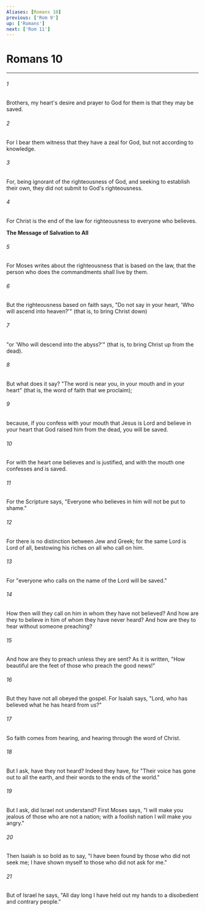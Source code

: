 ```yaml
---
Aliases: [Romans 10]
previous: ['Rom 9']
up: ['Romans']
next: ['Rom 11']
---
```

# Romans 10

***

 

###### 1 
Brothers, my heart's desire and prayer to God for them is that they may be saved. 
 

###### 2 
For I bear them witness that they have a zeal for God, but not according to knowledge. 
 

###### 3 
For, being ignorant of the righteousness of God, and seeking to establish their own, they did not submit to God's righteousness. 
 

###### 4 
For Christ is the end of the law for righteousness to everyone who believes.

**The Message of Salvation to All**

###### 5 
For Moses writes about the righteousness that is based on the law, that the person who does the commandments shall live by them. 
 

###### 6 
But the righteousness based on faith says, "Do not say in your heart, 'Who will ascend into heaven?'" (that is, to bring Christ down) 
 

###### 7 
"or 'Who will descend into the abyss?'" (that is, to bring Christ up from the dead). 
 

###### 8 
But what does it say? "The word is near you, in your mouth and in your heart" (that is, the word of faith that we proclaim); 
 

###### 9 
because, if you confess with your mouth that Jesus is Lord and believe in your heart that God raised him from the dead, you will be saved. 
 

###### 10 
For with the heart one believes and is justified, and with the mouth one confesses and is saved. 
 

###### 11 
For the Scripture says, "Everyone who believes in him will not be put to shame." 
 

###### 12 
For there is no distinction between Jew and Greek; for the same Lord is Lord of all, bestowing his riches on all who call on him. 
 

###### 13 
For "everyone who calls on the name of the Lord will be saved."
 
 

###### 14 
How then will they call on him in whom they have not believed? And how are they to believe in him of whom they have never heard? And how are they to hear without someone preaching? 
 

###### 15 
And how are they to preach unless they are sent? As it is written, "How beautiful are the feet of those who preach the good news!" 
 

###### 16 
But they have not all obeyed the gospel. For Isaiah says, "Lord, who has believed what he has heard from us?" 
 

###### 17 
So faith comes from hearing, and hearing through the word of Christ.
 
 

###### 18 
But I ask, have they not heard? Indeed they have, for
 "Their voice has gone out to all the earth, 
 and their words to the ends of the world."
 
 

###### 19 
But I ask, did Israel not understand? First Moses says,
 "I will make you jealous of those who are not a nation; 
 with a foolish nation I will make you angry."
 
 

###### 20 
Then Isaiah is so bold as to say,
 "I have been found by those who did not seek me; 
 I have shown myself to those who did not ask for me."
 
 

###### 21 
But of Israel he says, "All day long I have held out my hands to a disobedient and contrary people."
 
